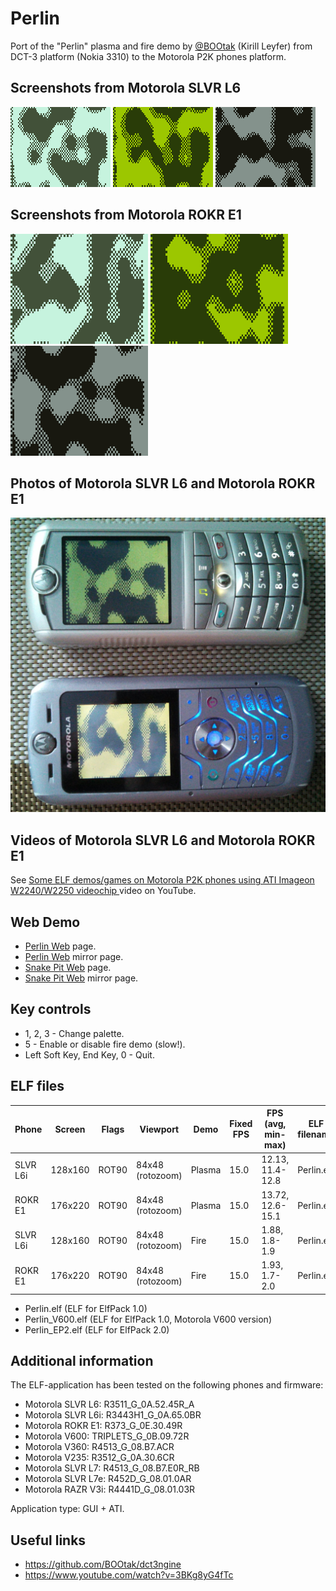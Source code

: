 Perlin
======

Port of the "Perlin" plasma and fire demo by [@BOOtak](https://github.com/BOOtak) (Kirill Leyfer) from DCT-3 platform (Nokia 3310) to the Motorola P2K phones platform.

## Screenshots from Motorola SLVR L6

![Screenshot of Perlin from Motorola L6 1](../images/Screenshot_Perlin_L6_1.png) ![Screenshot of Perlin from Motorola L6 2](../images/Screenshot_Perlin_L6_2.png) ![Screenshot of Perlin from Motorola L6 3](../images/Screenshot_Perlin_L6_3.png)

## Screenshots from Motorola ROKR E1

![Screenshot of Perlin from Motorola E1 1](../images/Screenshot_Perlin_E1_1.png) ![Screenshot of Perlin from Motorola E1 2](../images/Screenshot_Perlin_E1_2.png) ![Screenshot of Perlin from Motorola E1 3](../images/Screenshot_Perlin_E1_3.png)

## Photos of Motorola SLVR L6 and Motorola ROKR E1

![Photo of Perlin on Motorola L6 and Motorola E1 1](../images/Photo_Perlin_L6_E1_1.jpg)

## Videos of Motorola SLVR L6 and Motorola ROKR E1

See [Some ELF demos/games on Motorola P2K phones using ATI Imageon W2240/W2250 videochip
](https://www.youtube.com/watch?v=DsYLWXPgmsU&t=110s) video on YouTube.

## Web Demo

* [Perlin Web](https://lab.exlmoto.ru/perlin/) page.
* [Perlin Web](https://exlmotodev.github.io/perlin/) mirror page.
* [Snake Pit Web](https://lab.exlmoto.ru/snake_pit/) page.
* [Snake Pit Web](https://exlmotodev.github.io/snake_pit/) mirror page.

## Key controls

* 1, 2, 3 - Change palette.
* 5 - Enable or disable fire demo (slow!).
* Left Soft Key, End Key, 0 - Quit.

## ELF files

| Phone    | Screen  | Flags | Viewport            | Demo   | Fixed FPS  | FPS (avg, min-max) | ELF filename |
|----------|---------|-------|---------------------|--------|------------|--------------------|--------------|
| SLVR L6i | 128x160 | ROT90 | 84x48 (rotozoom)    | Plasma | 15.0       | 12.13, 11.4-12.8   | Perlin.elf   |
| ROKR E1  | 176x220 | ROT90 | 84x48 (rotozoom)    | Plasma | 15.0       | 13.72, 12.6-15.1   | Perlin.elf   |
| SLVR L6i | 128x160 | ROT90 | 84x48 (rotozoom)    | Fire   | 15.0       | 1.88, 1.8-1.9      | Perlin.elf   |
| ROKR E1  | 176x220 | ROT90 | 84x48 (rotozoom)    | Fire   | 15.0       | 1.93, 1.7-2.0      | Perlin.elf   |

* Perlin.elf (ELF for ElfPack 1.0)
* Perlin_V600.elf (ELF for ElfPack 1.0, Motorola V600 version)
* Perlin_EP2.elf (ELF for ElfPack 2.0)

## Additional information

The ELF-application has been tested on the following phones and firmware:

* Motorola SLVR L6: R3511_G_0A.52.45R_A
* Motorola SLVR L6i: R3443H1_G_0A.65.0BR
* Motorola ROKR E1: R373_G_0E.30.49R
* Motorola V600: TRIPLETS_G_0B.09.72R
* Motorola V360: R4513_G_08.B7.ACR
* Motorola V235: R3512_G_0A.30.6CR
* Motorola SLVR L7: R4513_G_08.B7.E0R_RB
* Motorola SLVR L7e: R452D_G_08.01.0AR
* Motorola RAZR V3i: R4441D_G_08.01.03R

Application type: GUI + ATI.

## Useful links

* https://github.com/BOOtak/dct3ngine
* https://www.youtube.com/watch?v=3BKg8yG4fTc
